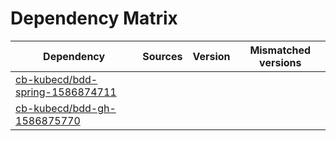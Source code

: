 # Dependency Matrix

Dependency | Sources | Version | Mismatched versions
---------- | ------- | ------- | -------------------
[cb-kubecd/bdd-spring-1586874711](https://github.com/cb-kubecd/bdd-spring-1586874711.git) |  | []() | 
[cb-kubecd/bdd-gh-1586875770](https://github.com/cb-kubecd/bdd-gh-1586875770.git) |  | []() | 
